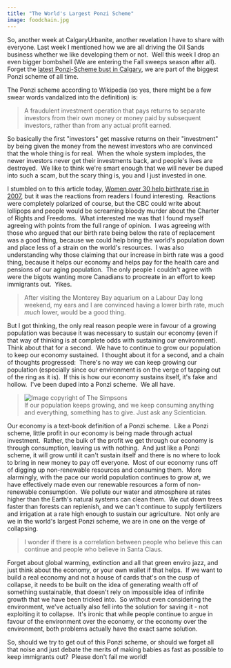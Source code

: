 ```yaml
---
title: "The World's Largest Ponzi Scheme"
image: foodchain.jpg
---
```

<p>So, another week at CalgaryUrbanite, another revelation I have to share with everyone. Last week I mentioned how we are all driving the Oil Sands business whether we like developing them or not.&nbsp; Well this week I drop an even bigger bombshell (We are entering the Fall sweeps season after all).&nbsp; Forget the <a href="http://www.canada.com/technology/gaming/Police+allege+Ponzi+type+scheme+thwarted+thousands+Calgary/2014608/story.html">latest Ponzi-Scheme bust in Calgary</a>, we are part of the biggest Ponzi scheme of all time.</p>
<p>The Ponzi scheme according to Wikipedia (so yes, there might be a few swear words vandalized into the definition) is:</p>
<blockquote>A fraudulent investment operation that pays returns to separate investors from their own money or money paid by subsequent investors, rather than from any actual profit earned.</blockquote>
<p>So basically the first "investors" get massive returns on their "investment" by being given the money from the newest investors who are convinced that the whole thing is for real.&nbsp; When the whole system implodes, the newer investors never get their investments back, and people's lives are destroyed.&nbsp; We like to think we're smart enough that we will never be duped into such a scam, but the scary thing is, you and I just invested in one.</p><!-- pagebreak -->
<p>I stumbled on to this article today, <a href="http://www.cbc.ca/canada/story/2009/09/22/canada-births-2007-statistics-boom.html">Women over 30 help birthrate rise in 2007</a>, but it was the reactions from readers I found interesting.&nbsp; Reactions were completely polarized of course, but the CBC could write about lollipops and people would be screaming bloody murder about the Charter of Rights and Freedoms.&nbsp; What interested me was that I found myself agreeing with points from the full range of opinion.&nbsp; I was agreeing with those who argued that our birth rate being below the rate of replacement was a good thing, because we could help bring the world's population down and place less of a strain on the world's resources.&nbsp; I was also understanding why those claiming that our increase in birth rate was a good thing, because it helps our economy and helps pay for the health care and pensions of our aging population.&nbsp; The only people I couldn't agree with were the bigots wanting more Canadians to procreate in an effort to keep immigrants out.&nbsp; Yikes.</p>
<blockquote><img src="/file/post/worlds_largest_ponzi_scheme/screaming_babies.jpg" alt="" /><br />After visiting the Monterey Bay aquarium on a Labour Day long weekend, my ears and I are convinced having a lower birth rate, much <em>much </em>lower, would be a good thing.</blockquote>
<p>But I got thinking, the only real reason people were in favour of a growing population was because it was necessary to sustain our economy (even if that way of thinking is at complete odds with sustaining our environment). Think about that for a second.&nbsp; We have to continue to grow our population to keep our economy sustained.&nbsp; I thought about it for a second, and a chain of thoughts progressed:&nbsp; There's no way we can keep growing our population (especially since our environment is on the verge of tapping out of the ring as it is).&nbsp; If this is how our economy sustains itself, it's fake and hollow.&nbsp; I've been duped into a Ponzi scheme.&nbsp; We all have.</p>
<blockquote><img src="/file/post/worlds_largest_ponzi_scheme/foodchain.jpg" alt="Image copyright of The Simpsons" /><br />If our population keeps growing, and we keep consuming anything and everything, something has to give. Just ask any Scientician.</blockquote>
<p>Our economy is a text-book definition of a Ponzi scheme.&nbsp; Like a Ponzi scheme, little profit in our economy is being made through actual investment.&nbsp; Rather, the bulk of the profit we get through our economy is through consumption, leaving us with nothing.&nbsp; And just like a Ponzi scheme, it will grow until it can't sustain itself and there is no where to look to bring in new money to pay off everyone.&nbsp; Most of our economy runs off of digging up non-renewable resources and consuming them.&nbsp; More alarmingly, with the pace our world population continues to grow at, we have effectively made even our renewable resources a form of non-renewable consumption.&nbsp; We pollute our water and atmosphere at rates higher than the Earth's natural systems can clean them.&nbsp; We cut down trees faster than forests can replenish, and we can't continue to supply fertilizers and irrigation at a rate high enough to sustain our agriculture.&nbsp; Not only are we in the world's largest Ponzi scheme, we are in one on the verge of collapsing.</p>
<blockquote><img style="background-color: #fff;" title="Source: http://en.wikipedia.org/wiki/File:Population_curve.svg" src="/file/post/worlds_largest_ponzi_scheme/population.png" alt="" /><br />I wonder if there is a correlation between people who believe this can continue and people who believe in Santa Claus.</blockquote>
<p>Forget about global warming, extinction and all that green enviro jazz, and just think about the economy, or your own wallet if that helps.&nbsp; If we want to build a real economy and not a house of cards that's on the cusp of collapse, it needs to be built on the idea of generating wealth off of something sustainable, that doesn't rely on impossible idea of infinite growth that we have been tricked into.&nbsp; So without even considering the environment, we've actually also fell into the solution for saving it - not exploiting it to collapse.&nbsp; It's ironic that while people continue to argue in favour of the environment over the economy, or the economy over the environment, both problems actually have the exact same solution.</p>
<p>So, should we try to get out of this Ponzi scheme, or should we forget all that noise and just debate the merits of making babies as fast as possible to keep immigrants out?&nbsp; Please don't fail me world!</p>